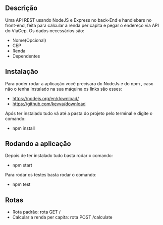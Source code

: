 ## Descrição

Uma API  REST usando NodeJS e Express no back-End e handlebars no front-end, feita para calcular a renda per capita e pegar o endereço via API do ViaCep. Os dados necessários são:

* Nome(Opcional)
* CEP
* Renda
* Dependentes

## Instalação

Para poder rodar a aplicação você precisara do NodeJs e do npm , caso não o tenha instalado na sua máquina os links são esses:

* https://nodejs.org/en/download/
* https://github.com/kevva/download

Após ter instalado tudo vá até a pasta do projeto pelo terminal e digite o comando:

*  npm install

## Rodando a aplicação

Depois de ter instalado tudo basta rodar o comando:

*  npm start

Para rodar os testes basta rodar o comando: 

*  npm test

## Rotas

* Rota padrão: rota GET / 
* Calcular a renda per capita: rota POST /calculate
